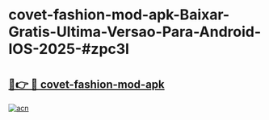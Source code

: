 # covet-fashion-mod-apk-Baixar-Gratis-Ultima-Versao-Para-Android-IOS-2025-#zpc3l

# <h2><a href="https://ainizakaria.my?title=covet-fashion-mod-apk&ref=22M">🔗👉 🔴 covet-fashion-mod-apk</a></h2>

[![acn](https://github.com/user-attachments/assets/0f9c940e-d8b0-45ae-aac7-cd30a18b3e1c)](https://ainizakaria.my?title=covet-fashion-mod-apk&ref=22M)

